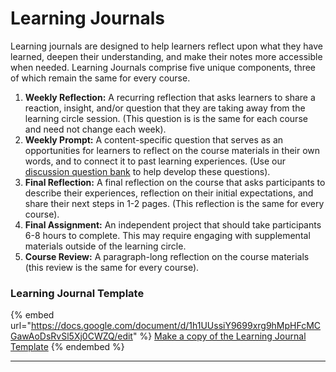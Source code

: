 # Learning Journals

Learning journals are designed to help learners reflect upon what they have learned, deepen their understanding, and make their notes more accessible when needed. Learning Journals comprise five unique components, three of which remain the same for every course.

1. **Weekly Reflection:** A recurring reflection that asks learners to share a reaction, insight, and/or question that they are taking away from the learning circle session. (This question is is the same for each course and need not change each week).&#x20;
2. **Weekly Prompt:** A content-specific question that serves as an opportunities for learners to reflect on the course materials in their own words, and to connect it to past learning experiences. (Use our [discussion question bank](../facilitation/discussion-questions.md) to help develop these questions).
3. **Final Reflection:** A final reflection on the course that asks participants to describe their experiences, reflection on their initial expectations, and share their next steps in 1-2 pages. (This reflection is the same for every course).
4. **Final Assignment:** An independent project that should take participants 6-8 hours to complete. This may require engaging with supplemental materials outside of the learning circle.
5. **Course Review:** A paragraph-long reflection on the course materials (this review is the same for every course).

### Learning Journal Template

{% embed url="https://docs.google.com/document/d/1h1UUssiY9699xrg9hMpHFcMCGawAoDsRvSl5Xj0CWZQ/edit" %}
[Make a copy of the Learning Journal Template](https://docs.google.com/document/d/1h1UUssiY9699xrg9hMpHFcMCGawAoDsRvSl5Xj0CWZQ/copy)
{% endembed %}



****



